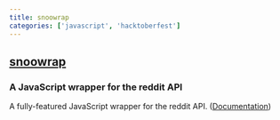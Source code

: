 ```yaml
---
title: snoowrap
categories: ['javascript', 'hacktoberfest']
---
```

## [snoowrap](https://github.com/not-an-aardvark/snoowrap)

### A JavaScript wrapper for the reddit API


A fully-featured JavaScript wrapper for the reddit API. ([Documentation](https://not-an-aardvark.github.io/snoowrap))
